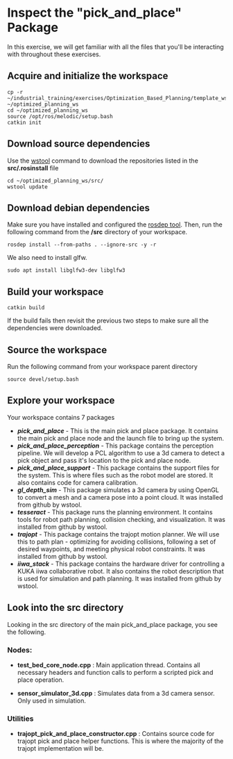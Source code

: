# Inspect the "pick_and_place" Package
In this exercise, we will get familiar with all the files that you'll be interacting with throughout these exercises. 

## Acquire and initialize the workspace
```
cp -r ~/industrial_training/exercises/Optimization_Based_Planning/template_ws ~/optimized_planning_ws
cd ~/optimized_planning_ws
source /opt/ros/melodic/setup.bash
catkin init
```

## Download source dependencies
Use the [wstool](http://wiki.ros.org/wstool) command to download the repositories listed in the **src/.rosinstall** file
```
cd ~/optimized_planning_ws/src/
wstool update
```

## Download debian dependencies
Make sure you have installed and configured the [rosdep tool](http://wiki.ros.org/rosdep).
Then, run the following command from the **/src** directory of your workspace.
```
rosdep install --from-paths . --ignore-src -y -r
```

We also need to install glfw.
``` 
sudo apt install libglfw3-dev libglfw3 
```
## Build your workspace
```
catkin build
```
If the build fails then revisit the previous two steps to make sure all the dependencies were downloaded.


## Source the workspace
Run the following command from your workspace parent directory
```
source devel/setup.bash
```

## Explore your workspace
Your workspace contains 7 packages

* ***pick_and_place*** - This is the main pick and place package. It contains the main pick and place node and the launch file to bring up the system.
* ***pick_and_place_perception*** - This package contains the perception pipeline. We will develop a PCL algorithm to use a 3d camera to detect a pick object and pass it's location to the pick and place node. 
* ***pick_and_place_support*** - This package contains the support files for the system. This is where files such as the robot model are stored. It also contains code for camera calibration.
* ***gl_depth_sim*** - This package simulates a 3d camera by using OpenGL to convert a mesh and a camera pose into a point cloud. It was installed from github by wstool.
* ***tesseract*** - This package runs the planning environment. It contains tools for robot path planning, collision checking, and visualization. It was installed from github by wstool.
* ***trajopt*** - This package contains the trajopt motion planner. We will use this to path plan - optimizing for avoiding collisions, following a set of desired waypoints, and meeting physical robot constraints. It was installed from github by wstool.
* ***iiwa_stack*** - This package contains the hardware driver for controlling a KUKA iiwa collaborative robot. It also contains the robot description that is used for simulation and path planning. It was installed from github by wstool.

## Look into the src directory
Looking in the src directory of the main pick_and_place package, you see the following.

### Nodes:

* **test_bed_core_node.cpp** : Main application thread. Contains all necessary headers and function calls to perform a scripted pick and place operation.

* **sensor_simulator_3d.cpp** : Simulates data from a 3d camera sensor. Only used in simulation.

### Utilities
* **trajopt_pick_and_place_constructor.cpp** : Contains source code for trajopt pick and place helper functions. This is where the majority of the trajopt implementation will be.









